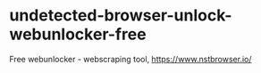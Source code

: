 # undetected-browser-unlock-webunlocker-free
Free webunlocker - webscraping tool, https://www.nstbrowser.io/

